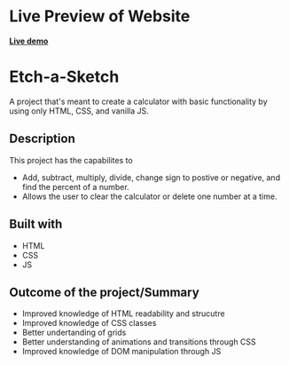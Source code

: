 # Live Preview of Website

[**Live demo**](https://poloa3998.github.io/Calculator/)

# Etch-a-Sketch

A project that's meant to create a calculator with basic functionality by using only HTML, CSS, and vanilla JS.

## Description

This project has the capabilites to
* Add, subtract, multiply, divide, change sign to postive or negative, and find the percent of a number.
* Allows the user to clear the calculator or delete one number at a time.

## Built with

* HTML
* CSS
* JS

## Outcome of the project/Summary

* Improved knowledge of HTML readability and strucutre
* Improved knowledge of CSS classes
* Better undertanding of grids
* Better understanding of animations and transitions through CSS
* Improved knowledge of DOM manipulation through JS

